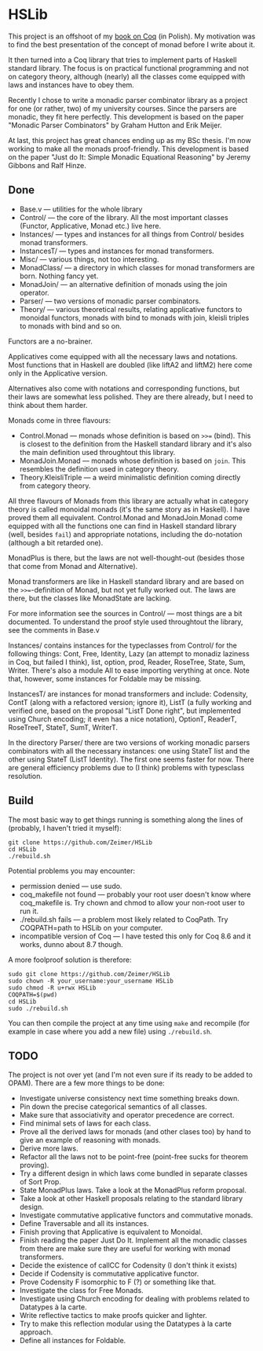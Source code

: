 # HSLib

This project is an offshoot of my [book on Coq](https://zeimer.github.io/) (in Polish). My motivation was to find the best presentation of the concept of monad before I write about it.

It then turned into a Coq library that tries to implement parts of Haskell standard library. The focus is on practical functional programming and not on category theory, although (nearly) all the classes come equipped with laws and instances have to obey them.

Recently I chose to write a monadic parser combinator library as a project for one (or rather, two) of my university courses. Since the parsers are monadic, they fit here perfectly. This development is based on the paper "Monadic Parser Combinators" by Graham Hutton and Erik Meijer.

At last, this project has great chances ending up as my BSc thesis. I'm now working to make all the monads proof-friendly. This development is based on the paper "Just do It: Simple Monadic Equational Reasoning" by Jeremy Gibbons and Ralf Hinze.

## Done

* Base.v — utilities for the whole library
* Control/ — the core of the library. All the most important classes (Functor, Applicative, Monad etc.) live here.
* Instances/ — types and instances for all things from Control/ besides monad transformers.
* InstancesT/ — types and instances for monad transformers.
* Misc/ — various things, not too interesting.
* MonadClass/ — a directory in which classes for monad transformers are born. Nothing fancy yet.
* MonadJoin/ — an alternative definition of monads using the join operator.
* Parser/ — two versions of monadic parser combinators.
* Theory/ — various theoretical results, relating applicative functors to monoidal functors, monads with bind to monads with join, kleisli triples to monads with bind and so on.

Functors are a no-brainer.

Applicatives come equipped with all the necessary laws and notations. Most functions that in Haskell are doubled (like liftA2 and liftM2) here come only in the Applicative version.

Alternatives also come with notations and corresponding functions, but their laws are somewhat less polished. They are there already, but I need to think about them harder.

Monads come in three flavours:
* Control.Monad — monads whose definition is based on `>>=` (bind). This is closest to the definition from the Haskell standard library and it's also the main definition used throughtout this library.
* MonadJoin.Monad — monads whose definition is based on `join`. This resembles the definition used in category theory.
* Theory.KleisliTriple — a weird minimalistic definition coming directly from category theory.

All three flavours of Monads from this library are actually what in category theory is called monoidal monads (it's the same story as in Haskell). I have proved them all equivalent. Control.Monad and MonadJoin.Monad come equipped with all the functions one can find in Haskell standard library (well, besides `fail`) and appropriate notations, including the do-notation (although a bit retarded one).

MonadPlus is there, but the laws are not well-thought-out (besides those that come from Monad and Alternative).

Monad transformers are like in Haskell standard library and are based on the `>>=`-definition of Monad, but not yet fully worked out. The laws are there, but the classes like MonadState are lacking.

For more information see the sources in Control/ — most things are a bit documented. To understand the proof style used throughtout the library, see the comments in Base.v

Instances/ contains instances for the typeclasses from Control/ for the following things: Cont, Free, Identity, Lazy (an attempt to monadiz laziness in Coq, but failed I think), list, option, prod, Reader, RoseTree, State, Sum, Writer. There's also a module All to ease importing verything at once. Note that, however, some instances for Foldable may be missing.

InstancesT/ are instances for monad transformers and include: Codensity, ContT (along with a refactored version; ignore it), ListT (a fully working and verified one, based on the proposal "ListT Done right", but implemented using Church encoding; it even has a nice notation), OptionT, ReaderT, RoseTreeT, StateT, SumT, WriterT.

In the directory Parser/ there are two versions of working monadic parsers combinators with all the necessary instances: one using StateT list and the other using StateT (ListT Identity). The first one seems faster for now. There are general efficiency problems due to (I think) problems with typesclass resolution.

## Build

The most basic way to get things running is something along the lines of (probably, I haven't tried it myself):

```
git clone https://github.com/Zeimer/HSLib
cd HSLib
./rebuild.sh
```

Potential problems you may encounter:
* permission denied — use sudo.
* coq_makefile not found — probably your root user doesn't know where coq_makefile is. Try chown and chmod to allow your non-root user to run it.
* ./rebuild.sh fails — a problem most likely related to CoqPath. Try COQPATH=path to HSLib on your computer.
* incompatible version of Coq — I have tested this only for Coq 8.6 and it works, dunno about 8.7 though.

A more foolproof solution is therefore:

```
sudo git clone https://github.com/Zeimer/HSLib
sudo chown -R your_username:your_username HSLib
sudo chmod -R u+rwx HSLib
COQPATH=$(pwd)
cd HSLib
sudo ./rebuild.sh
```

You can then compile the project at any time using `make` and recompile (for example in case where you add a new file) using `./rebuild.sh`.

## TODO

The project is not over yet (and I'm not even sure if its ready to be added to OPAM). There are a few more things to be done:

* Investigate universe consistency next time something breaks down. 
* Pin down the precise categorical semantics of all classes.
* Make sure that associativity and operator precedence are correct.
* Find minimal sets of laws for each class.
* Prove all the derived laws for monads (and other clases too) by hand to give an example of reasoning with monads.
* Derive more laws.
* Refactor all the laws not to be point-free (point-free sucks for theorem proving).
* Try a different design in which laws come bundled in separate classes of Sort Prop.
* State MonadPlus laws. Take a look at the MonadPlus reform proposal.
* Take a look at other Haskell proposals relating to the standard library design.
* Investigate commutative applicative functors and commutative monads.
* Define Traversable and all its instances.
* Finish proving that Applicative is equivalent to Monoidal.
* Finish reading the paper Just Do It. Implement all the monadic classes from there are make sure they are useful for working with monad transformers.
* Decide the existence of callCC for Codensity (I don't think it exists)
* Decide if Codensity is commutative applicative functor.
* Prove Codensity F isomorphic to F (?) or something like that.
* Investigate the class for Free Monads.
* Investigate using Church encoding for dealing with problems related to Datatypes à la carte.
* Write reflective tactics to make proofs quicker and lighter.
* Try to make this reflection modular using the Datatypes à la carte approach.
* Define all instances for Foldable.
